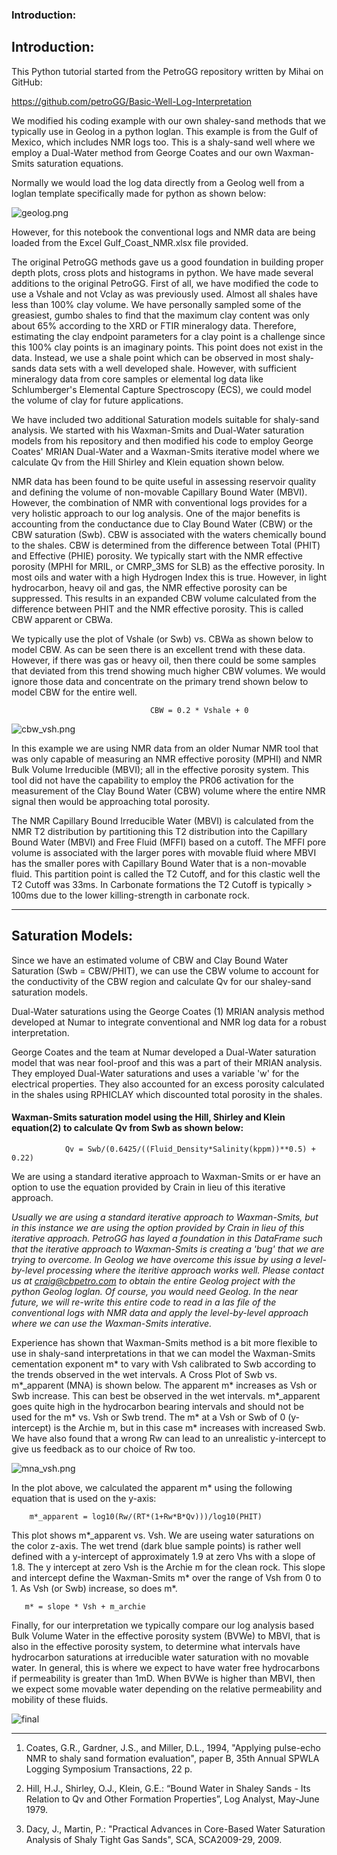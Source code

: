 ### Introduction:

## Introduction:

This Python tutorial started from the PetroGG repository written by Mihai on GitHub:

https://github.com/petroGG/Basic-Well-Log-Interpretation

We modified his coding example with our own shaley-sand methods that we typically use in Geolog in a python loglan. This example is from the Gulf of Mexico, which includes NMR logs too. This is a shaly-sand well where we employ a Dual-Water method from George Coates and our own Waxman-Smits saturation equations. 

Normally we would load the log data directly from a Geolog well from a loglan template specifically made for python as shown below: 

![geolog.png](geolog.png)

However, for this notebook the conventional logs and NMR data are being loaded from the Excel Gulf_Coast_NMR.xlsx file provided. 

The original PetroGG methods gave us a good foundation in building proper depth plots, cross plots and histograms in python. We have made several additions to the original PetroGG. First of all, we have modified the code to use a Vshale and not Vclay as was previously used. Almost all shales have less than 100% clay volume. We have personally sampled some of the greasiest, gumbo shales to find that the maximum clay content was only about 65% according to the XRD or FTIR mineralogy data. Therefore, estimating the clay endpoint parameters for a clay point is a challenge since this 100% clay points is an imaginary points. This point does not exist in the data. Instead, we use a shale point which can be observed in most shaly-sands data sets with a well developed shale. However, with sufficient mineralogy data from core samples or elemental log data like Schlumberger's Elemental Capture Spectroscopy (ECS), we could model the volume of clay for future applications. 

We have included two additional Saturation models suitable for shaly-sand analysis. We started with his Waxman-Smits and Dual-Water saturation models from his repository and then modified his code to employ George Coates' MRIAN Dual-Water and a Waxman-Smits iterative model where we calculate Qv from the Hill Shirley and Klein equation shown below.  

NMR data has been found to be quite useful in assessing reservoir quality and defining the volume of non-movable Capillary Bound Water (MBVI). However, the combination of NMR with conventional logs provides for a very holistic approach to our log analysis. One of the major benefits is accounting from the conductance due to Clay Bound Water (CBW) or the CBW saturation (Swb). CBW is associated with the waters chemically bound to the shales. CBW is determined from the difference between Total (PHIT) and Effective (PHIE) porosity. We typically start with the NMR effective porosity (MPHI for MRIL, or CMRP_3MS for SLB) as the effective porosity. In most oils and water with a high Hydrogen Index this is true. However, in light hydrocarbon, heavy oil and gas, the NMR effective porosity can be suppressed. This results in an expanded CBW volume calculated from the difference between PHIT and the NMR effective porosity. This is called CBW apparent or CBWa.  

We typically use the plot of Vshale (or Swb) vs. CBWa as shown below to model CBW. As can be seen there is an excellent trend with these data. However, if there was gas or heavy oil, then there could be some samples that deviated from this trend showing much higher CBW volumes. We would ignore those data and concentrate on the primary trend shown below to model CBW for the entire well. 


                                   CBW = 0.2 * Vshale + 0


![cbw_vsh.png](cbw_vsh.png)

In this example we are using NMR data from an older Numar NMR tool that was only capable of measuring an NMR effective porosity (MPHI) and NMR Bulk Volume Irreducible (MBVI); all in the effective porosity system. This tool did not have the capability to employ the PR06 activation for the measurement of the Clay Bound Water (CBW) volume where the entire NMR signal then would be approaching total porosity. 

The NMR Capillary Bound Irreducible Water (MBVI) is calculated from the NMR T2 distribution by partitioning this T2 distribution into the Capillary Bound Water (MBVI) and Free Fluid (MFFI) based on a cutoff. The MFFI pore volume is associated with the larger pores with movable fluid where MBVI has the smaller pores with Capillary Bound Water that is a non-movable fluid. This partition point is called the T2 Cutoff, and for this clastic well the T2 Cutoff was 33ms. In Carbonate formations the T2 Cutoff is typically > 100ms due to the lower killing-strength in carbonate rock. 

---

## Saturation Models:

Since we have an estimated volume of CBW and Clay Bound Water Saturation (Swb = CBW/PHIT), we can use the CBW volume to account for the conductivity of the CBW region and calculate Qv for our shaley-sand saturation models. 

Dual-Water saturations using the George Coates (1) MRIAN analysis method developed at Numar to integrate conventional and NMR log data for a robust interpretation. 

George Coates and the team at Numar developed a Dual-Water saturation model that was near fool-proof and this was a part of their MRIAN analysis. They employed Dual-Water saturations and uses a variable 'w' for the electrical properties. They also accounted for an excess porosity calculated in the shales using RPHICLAY which discounted total porosity in the shales. 

####  Waxman-Smits saturation model using the Hill, Shirley and Klein equation(2) to calculate Qv from Swb as shown below:

                Qv = Swb/(0.6425/((Fluid_Density*Salinity(kppm))**0.5) + 0.22) 

We are using a standard iterative approach to Waxman-Smits or er have an option to use the equation provided by Crain in lieu of this iterative approach.

*Usually we are using a standard iterative approach to Waxman-Smits, but in this instance we are using the option provided by Crain in lieu of this iterative approach. PetroGG has layed a foundation in this DataFrame such that the iterative approach to Waxman-Smits is creating a 'bug' that we are trying to overcome. In Geolog we have overcome this issue by using a level-by-level processing where the iteritive approach works well. Please contact us at craig@cbpetro.com to obtain the entire Geolog project with the python Geolog loglan. Of course, you would need Geolog. In the near future, we will re-write this entire code to read in a las file of the conventional logs with NMR data and apply the level-by-level approach where we can use the Waxman-Smits interative.*

Experience has shown that Waxman-Smits method is a bit more flexible to use in shaly-sand interpretations in that we can model the Waxman-Smits cementation exponent m* to vary with Vsh calibrated to Swb according to the trends observed in the wet intervals. A Cross Plot of Swb vs.  m*_apparent (MNA) is shown below.  The apparent m* increases as Vsh or Swb increase. This can best be observed in the wet intervals. m*_apparent goes quite high in the hydrocarbon bearing intervals and should not be used for the m* vs. Vsh or Swb trend. The m* at a Vsh or Swb of 0 (y-intercept) is the Archie m, but in this case m* increases with increased Swb. We have also found that a wrong Rw can lead to an unrealistic y-intercept to give us feedback as to our choice of Rw too.

![mna_vsh.png](mna_vsh.png)

In the plot above, we calculated the apparent m* using the following equation that is used on the y-axis:

        m*_apparent = log10(Rw/(RT*(1+Rw*B*Qv)))/log10(PHIT)

This plot shows m*_apparent vs. Vsh. We are useing water saturations on the color z-axis. The wet trend (dark blue sample points) is rather well defined with a y-intercept of approximately 1.9 at zero Vhs with a slope of 1.8. The y intercept at zero Vsh is the Archie m for the clean rock. This slope and intercept define the Waxman-Smits m* over the range of Vsh from 0 to 1.  As Vsh (or Swb) increase, so does  m*. 

       m* = slope * Vsh + m_archie
       

Finally, for our interpretation we typically compare our log analysis based Bulk Volume Water in the effective porosity system (BVWe) to MBVI, that is also in the effective porosity system, to determine what intervals have hydrocarbon saturations at irreducible water saturation with no movable water. In general, this is where we expect to have water free hydrocarbons if permeability is greater than 1mD. When BVWe is higher than MBVI, then we expect some movable water depending on the relative permeability and mobility of these fluids.

![final](final.png)

---

1. Coates, G.R., Gardner, J.S., and Miller, D.L., 1994, "Applying pulse-echo NMR to shaly sand formation evaluation", paper B, 35th Annual SPWLA Logging Symposium Transactions, 22 p.

2. Hill, H.J., Shirley, O.J., Klein, G.E.: “Bound Water in Shaley Sands - Its Relation to Qv and Other Formation Properties”, Log Analyst, May-June 1979.

3. Dacy, J., Martin, P.: "Practical Advances in Core-Based Water Saturation Analysis of Shaly Tight Gas Sands", SCA, SCA2009-29, 2009.
